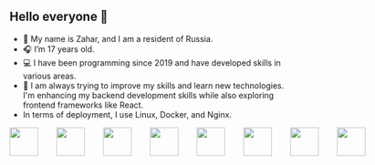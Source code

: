 ## Hello everyone 👋

- 👤 My name is Zahar, and I am a resident of Russia.
- 🎧 I’m 17 years old.
- 💻 I have been programming since 2019 and have developed skills in various areas.
- 🔭 I am always trying to improve my skills and learn new technologies. I'm enhancing my backend development skills while also exploring frontend frameworks like React.
- In terms of deployment, I use Linux, Docker, and Nginx.


<div style='display: flex; column-gap: 2rem;'>
<img src="https://cdn3.iconfinder.com/data/icons/logos-and-brands-adobe/512/267_Python-1024.png" width=50>
<img src="https://cdn3.iconfinder.com/data/icons/social-media-2169/24/social_media_social_media_logo_docker-512.png" width=50>
<img src="https://cdn1.iconfinder.com/data/icons/logotypes/32/badge-html-5-512.png" width=50>
  <img src="https://cdn1.iconfinder.com/data/icons/logotypes/32/badge-css-3-1024.png" width=50>
  <img src="https://cdn4.iconfinder.com/data/icons/logos-and-brands/512/187_Js_logo_logos-1024.png" width=50>
  <img src="https://cdn4.iconfinder.com/data/icons/logos-3/600/React.js_logo-512.png" width=50>
  <img src="https://cdn1.iconfinder.com/data/icons/programing-development-8/24/nginx_logo-512.png" width=50>

  <img src="https://cdn2.iconfinder.com/data/icons/metro-ui-dock/512/OS_Ubuntu.png" width=50>

 
</div>

